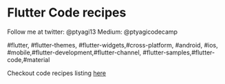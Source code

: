 # Flutter Code recipes #

Follow me at twitter: @ptyagi13
Medium: @ptyagicodecamp

#flutter, #flutter-themes, #flutter-widgets,#cross-platform, #android, #ios, #mobile,#flutter-development,#flutter-channel, #flutter-samples,#flutter-code,#material


Checkout code recipes listing [here](https://ptyagicodecamp.github.io/a-flutter-live-booklet-flutter-component-recipes.html)